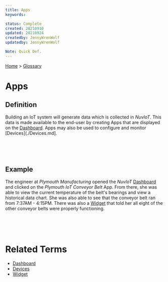 ```yaml
---
title: Apps
keywords: 

status: Complete
created: 20210910
updated: 20210924
createdby: JennyWrenWolf
updatedby: JennyWrenWolf

Note: Quick Def.
---
```

[Home](../Index.md) > [Glossary](./Index.md)

# Apps

## Definition
Building an IoT system will generate data which is collected in *NuvIoT*.  This data is made available to the end-user by creating Apps that are displayed on the [Dashboard](./Dashboard.md).  Apps may also be used to configure and monitor [Devices](./Devices.md].  

<br>
<br>
<br>

## Example

The engineer at *Plymouth Manufacturing* opened the *NuvIoT* [Dashboard](./Dashboard.md) and clicked on the *Plymouth IoT Conveyor Belt* App.  From there, she was able to view the current temperature of the belt's bearings and view a historical data chart.  She was also able to see that the conveyor belt ran from 7:37AM - 4:15PM.  There was also a [Widget](./Widget.md) that told her all eight of the other conveyor belts were properly functioning. 

<br>
<br>
<br>

# Related Terms
- [Dashboard](./Dashboard.md)
- [Devices](./Devices.md])
- [Widget](./Widget.md)





 



